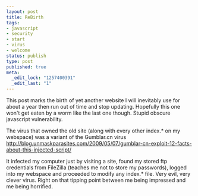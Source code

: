 ```yaml
--- 
layout: post
title: ReBirth
tags: 
- javascript
- security
- start
- virus
- welcome
status: publish
type: post
published: true
meta: 
  _edit_lock: "1257400391"
  _edit_last: "1"
---
```

This post marks the birth of yet another website I will inevitably use for about a year then run out of time and stop updating. Hopefully this one won't get eaten by a worm like the last one though. Stupid obscure javascript vulnerability.

The virus that owned the old site (along with every other index.* on my webspace) was a variant of the Gumblar.cn virus
<a href="http://blog.unmaskparasites.com/2009/05/07/gumblar-cn-exploit-12-facts-about-this-injected-script/">http://blog.unmaskparasites.com/2009/05/07/gumblar-cn-exploit-12-facts-about-this-injected-script/</a>

It infected my computer just by visiting a site, found my stored ftp credentials from FileZilla (teaches me not to store my passwords), logged into my webspace and proceeded to modify any index.* file. Very evil, very clever virus. Right on that tipping point between me being impressed and me being horrified.
